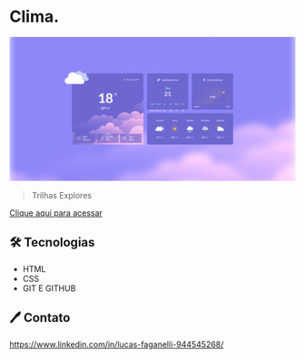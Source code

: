 # Clima.

![preview](./.github/preview.png)

>Trilhas Explores

[Clique aqui para acessar](https://lucasfaganelli.github.io/Clima/)

## 🛠 Tecnologias

- HTML
- CSS
- GIT E GITHUB

## 🖊 Contato

https://www.linkedin.com/in/lucas-faganelli-944545268/
